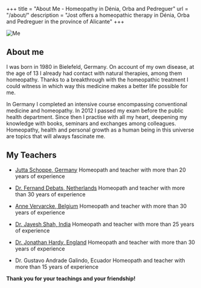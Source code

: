 +++
title = "About Me - Homeopathy in Dénia, Orba and Pedreguer"
url = "/about/"
description = "Jost offers a homeopathic therapy in Dénia, Orba and Pedreguer in the province of Alicante"
+++

![Me](/images/yo.jpg)

## About me

I was born in 1980 in Bielefeld, Germany. On account of my own disease, at the age of 13 I already had contact with natural therapies, among them homeopathy. Thanks to a breakthrough with the homeopathic treatment I could witness in which way this medicine makes a better life possible for me.

In Germany I completed an intensive course encompassing conventional medicine and homeopathy. In 2012 I passed my exam before the public health department. Since then I practise with all my heart, deepening my knowledge with books, seminars and exchanges among colleagues. Homeopathy, health and personal growth as a human being in this universe are topics that will always fascinate me.

## My Teachers

* <a href="https://homoeopathie-schoppe.jimdo.com/" target="_blank">Jutta Schoppe, Germany</a> Homeopath and teacher with more than 20 years of experience

* <a href="http://www.quodnatura.info/" target="_blank">Dr. Fernand Debats, Netherlands</a> Homeopath and teacher with more than 30 years of experience

* <a href="http://annevervarcke.thewhiteroom.be/" target="_blank">Anne Vervarcke, Belgium</a> Homeopath and teacher with more than 30 years of experience

* <a href="http://www.homeopathyindia.org" target="_blank">Dr. Jayesh Shah, India</a> Homeopath and teacher with more than 25 years of experience

* <a href="http://www.drjonathanhardy.co.uk/" target="_blank">Dr. Jonathan Hardy, England</a> Homeopath and teacher with more than 30 years of experience

* Dr. Gustavo Andrade Galindo, Ecuador Homeopath and teacher with more than 15 years of experience

**Thank you for your teachings and your friendship!**

